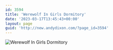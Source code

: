 ```yaml
---
id: 3594
title: 'Werewolf In Girls Dormitory'
date: '2023-03-17T13:45:43+00:00'
layout: page
guid: 'http://new.andydixon.com/?page_id=3594'
---
```


![Werewolf In Girls Dormitory](https://i0.wp.com/assets.g8x2.ldn.idrivee2-23.com/posters/Werewolf%20In%20Girls%20Dormitory%2001.jpg?w=1200&ssl=1 "Werewolf In Girls Dormitory")